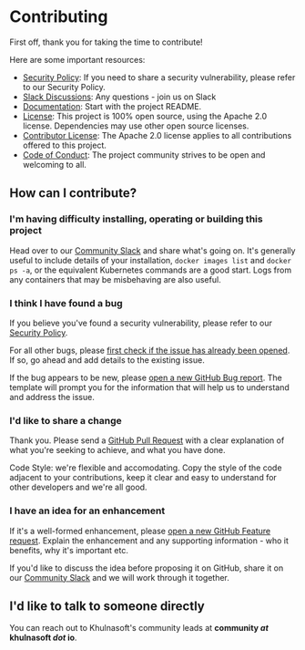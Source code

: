 # Contributing

First off, thank you for taking the time to contribute!

Here are some important resources:
 
  * [Security Policy](SECURITY.md): If you need to share a security vulnerability, please refer to our Security Policy.
  * [Slack Discussions](https://join.slack.com/t/khulnasoft-community/shared_invite/zt-podmzle9-5X~qYx8wMaLt9bGWwkSdgQ): Any questions - join us on Slack
  * [Documentation](README.md): Start with the project README.
  * [License](LICENSE): This project is 100% open source, using the Apache 2.0 license. Dependencies may use other open source licenses.
  * [Contributor License](https://docs.github.com/en/github/site-policy/github-terms-of-service#6-contributions-under-repository-license): The Apache 2.0 license applies to all contributions offered to this project.
  * [Code of Conduct](CODE_OF_CONDUCT.md): The project community strives to be open and welcoming to all.

## How can I contribute?

### I'm having difficulty installing, operating or building this project

Head over to our [Community Slack](https://join.slack.com/t/khulnasoft-community/shared_invite/zt-podmzle9-5X~qYx8wMaLt9bGWwkSdgQ) and share what's going on.  It's generally useful to include details of your installation, `docker images list` and `docker ps -a`, or the equivalent Kubernetes commands are a good start.  Logs from any containers that may be misbehaving are also useful.

### I think I have found a bug 

If you believe you've found a security vulnerability, please refer to our [Security Policy](SECURITY.md).

For all other bugs, please [first check if the issue has already been opened](/issues).  If so, go ahead and add details to the existing issue.

If the bug appears to be new, please [open a new GitHub Bug report](/issues/new/choose).  The template will prompt you for the information that will help us to understand and address the issue.

### I'd like to share a change 

Thank you.  Please send a [GitHub Pull Request](https://docs.github.com/en/pull-requests/collaborating-with-pull-requests/proposing-changes-to-your-work-with-pull-requests/about-pull-requests) with a clear explanation of what you're seeking to achieve, and what you have done.

Code Style: we're flexible and accomodating. Copy the style of the code adjacent to your contributions, keep it clear and easy to understand for other developers and we're all good.

### I have an idea for an enhancement

If it's a well-formed enhancement, please [open a new GitHub Feature request](/issues/new/choose).  Explain the enhancement and any supporting information - who it benefits, why it's important etc.

If you'd like to discuss the idea before proposing it on GitHub, share it on our [Community Slack](https://join.slack.com/t/khulnasoft-community/shared_invite/zt-podmzle9-5X~qYx8wMaLt9bGWwkSdgQ) and we will work through it together.

## I'd like to talk to someone directly

You can reach out to Khulnasoft's community leads at **community *at* khulnasoft *dot* io**.

